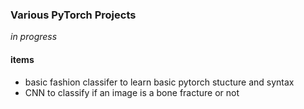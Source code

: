 ### Various PyTorch Projects
*in progress*

#### items

- basic fashion classifer to learn basic pytorch stucture and syntax
- CNN to classify if an image is a bone fracture or not

